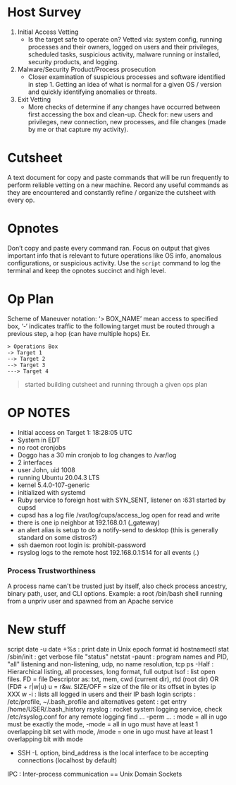 # Host Survey
1. Initial Access Vetting
	- Is the target safe to operate on? Vetted via: system config, running processes and their owners, logged on users and their privileges, scheduled tasks, suspicious activity, malware running or installed, security products, and logging.
2. Malware/Security Product/Process prosecution
	- Closer examination of suspicious processes and software identified in step 1. Getting an idea of what is normal for a given OS / version and quickly identifying anomalies or threats.
3. Exit Vetting
	- More checks of determine if any changes have occurred between first accessing the box and clean-up. Check for: new users and privileges, new connection, new processes, and file changes (made by me or that capture my activity).


# Cutsheet
A text document for copy and paste commands that will be run frequently to perform reliable vetting on a new machine. Record any useful commands as they are encountered and constantly refine / organize the cutsheet with every op.

# Opnotes
Don’t copy and paste every command ran. Focus on output that gives important info that is relevant to future operations like OS info, anomalous configurations, or suspicious activity. Use the `script` command to log the terminal and keep the opnotes succinct and high level.

# Op Plan
Scheme of Maneuver notation: ‘> BOX_NAME’ mean access to specified box,  ‘-‘ indicates traffic to the following target must be routed through a previous step, a hop (can have multiple hops)
Ex. 
```
> Operations Box
-> Target 1
--> Target 2
--> Target 3
---> Target 4
```

> started building cutsheet and running through a given ops plan


# OP NOTES

- Initial access on Target 1: 18:28:05 UTC
- System in EDT
- no root cronjobs
- Doggo has a 30 min cronjob to log changes to /var/log
- 2 interfaces
- user John, uid 1008
- running Ubuntu 20.04.3 LTS
- kernel 5.4.0-107-generic
- initialized with systemd
- Ruby service to foreign host with SYN_SENT, listener on :631 started by cupsd
- cupsd has a log file /var/log/cups/access_log open for read and write
- there is one ip neighbor at 192.168.0.1 (_gateway)
- an alert alias is setup to do a notify-send to desktop (this is generally standard on some distros?)
- ssh daemon root login is: prohibit-password
- rsyslog logs to the remote host 192.168.0.1:514 for all events (*.*)

### Process Trustworthiness
A process name can't be trusted just by itself, also check process ancestry, binary path, user, and CLI options. Example: a root /bin/bash shell running from a unpriv user and spawned from an Apache service


# New stuff
script
date -u 
date +%s : print date in Unix epoch format
id
hostnamectl
stat /sbin/init : get verbose file "status"
netstat -paunt : program names and PID, "all" listening and non-listening, udp, no name resolution, tcp
ps -Half : Hierarchical listing, all processes, long format, full output
lsof : list open files. FD = file Descriptor as: txt, mem, cwd (current dir), rtd (root dir) OR (FD# + r|w|u) u = r&w. SIZE/OFF = size of the file or its offset in bytes 
ip XXX
w -i : lists all logged in users and their IP
bash login scripts : /etc/profile, ~/.bash_profile and alternatives
getent : get entry
/home/USER/.bash_history
rsyslog : rocket system logging service, check /etc/rsyslog.conf for any remote logging
find ... -perm ... : mode = all in ugo must be exactly the mode, -mode = all in ugo must have at least 1 overlapping bit set with mode,  /mode = one in ugo must have at least 1 overlapping bit with mode
- SSH -L option, bind_address is the local interface to be accepting connections (localhost by default)



IPC : Inter-process communication == Unix Domain Sockets

 





